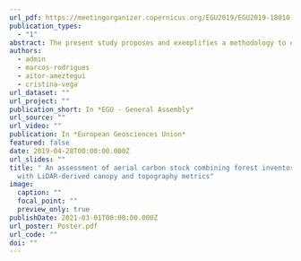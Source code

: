 ```yaml
---
url_pdf: https://meetingorganizer.copernicus.org/EGU2019/EGU2019-18010.pdf
publication_types:
  - "1"
abstract: The present study proposes and exemplifies a methodology to estimate the carbon stock from aerial biomass.Essentially, the method combines field data from forest inventory to obtain site specific measurements of carbonstock, and airborne LiDAR (ALS) data to derive proxy variables of forest structure. We then model and spatializecarbon predictions.First, we filtered forest inventory plots to retrieve those representing ‘pure’ forest stands, i.e. dominated by asingle species (above 80% of individuals belong to the same species). Next, carbon stock was calculated frombiomass estimations based on dasometric measurements in the plots. A set of ALS-related variables were thencalculated extracting ALS data on plot sites. Finally, specific Random Forest models (one per species) were fittedto establish the relationship between aerial carbon (response) and ALS data (predictors). The models were appliedto the entire study region of Catalonia, Spain. Information on species presence (retrieved from the Spanish ForestMap as canopy cover) was used in the process so that each pixel in the region was assigned a weighted sum ofaerial carbon according to the species coverage.The procedure was applied in Catalonia (Northeast of Spain), a region dominated by Mediterranean-type forests.We used the 4th National Forest Inventory (2016) and ALS data from the National Plan of Aerial Orthophotogra-phy (0.5 points m-2; 2016-17). The most frequent species were Pinus halepensis (N=804), Pinus nigra (N=275),Pinus sylvestris (N=501), Quercus suber (N=118), Quercus ilex (N=393) and Quercus pubescens (N=118), thus inthis example only these species were retained from inventory plots. ALS data consisted of: Canopy cover, CanopyRelief Ratio, height mean, height standard deviation, height kurtosis, height skewness, 99th percentile, slopeaspect, elevation and slope. Three models were fitted for each species apiece, randomly resampling the originaldata to apply a k-fold (k=3) cross-validation (CV) procedure. The adjusted R2 values obtained from CV rangedfrom 0.82 in Quercus suber to above 0.9 in Pinus communities (Pinus halepensis 0.9, Pinus nigra 0.91, Pinussylvestris 0.93). Other Quercus species obtained R2 around 0.87 (Quercus ilex 0.86, Quercus pubescens 0.87).
authors:
  - admin
  - marcos-rodrigues
  - aitor-ameztegui
  - cristina-vega
url_dataset: ""
url_project: ""
publication_short: In *EGU - General Assembly*
url_source: ""
url_video: ""
publication: In *European Geosciences Union*
featured: false
date: 2019-04-28T00:00:00.000Z
url_slides: ""
title: " An assessment of aerial carbon stock combining forest inventory data
  with LiDAR-derived canopy and topography metrics"
image:
  caption: ""
  focal_point: ""
  preview_only: true
publishDate: 2021-03-01T00:00:00.000Z
url_poster: Poster.pdf
url_code: ""
doi: ""
---
```

